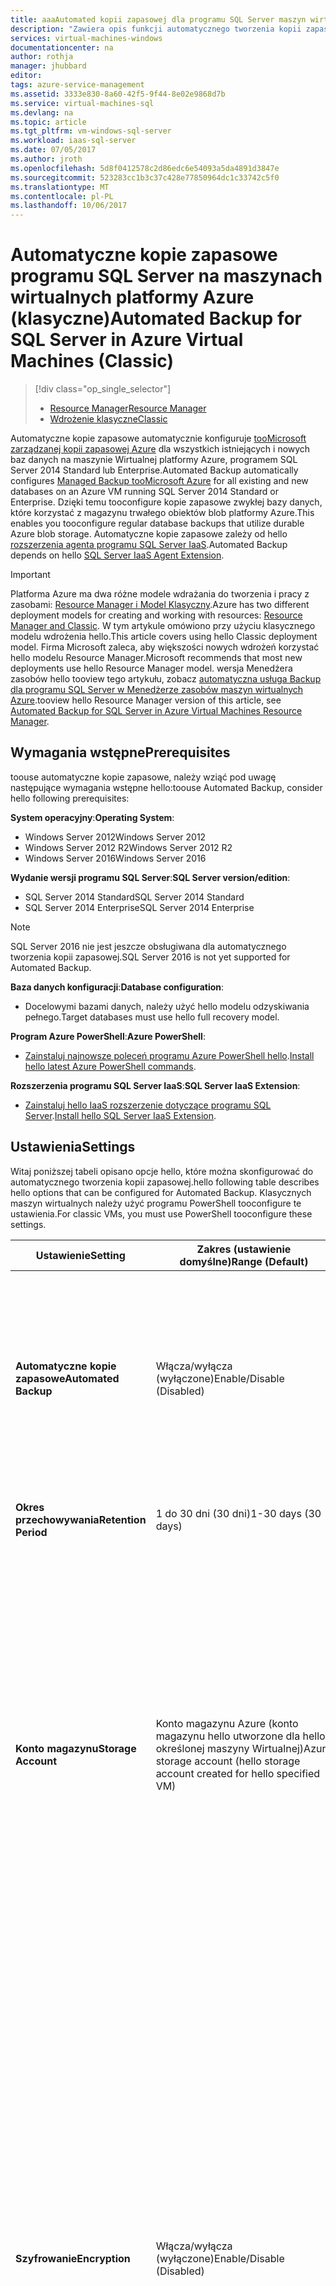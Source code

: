 ```yaml
---
title: aaaAutomated kopii zapasowej dla programu SQL Server maszyn wirtualnych (klasyczne) | Dokumentacja firmy Microsoft
description: "Zawiera opis funkcji automatycznego tworzenia kopii zapasowej hello na serwerze SQL działa w maszynach wirtualnych platformy Azure za pomocą Menedżera zasobów. "
services: virtual-machines-windows
documentationcenter: na
author: rothja
manager: jhubbard
editor: 
tags: azure-service-management
ms.assetid: 3333e830-8a60-42f5-9f44-8e02e9868d7b
ms.service: virtual-machines-sql
ms.devlang: na
ms.topic: article
ms.tgt_pltfrm: vm-windows-sql-server
ms.workload: iaas-sql-server
ms.date: 07/05/2017
ms.author: jroth
ms.openlocfilehash: 5d8f0412578c2d86edc6e54093a5da4891d3847e
ms.sourcegitcommit: 523283cc1b3c37c428e77850964dc1c33742c5f0
ms.translationtype: MT
ms.contentlocale: pl-PL
ms.lasthandoff: 10/06/2017
---
```

# <a name="automated-backup-for-sql-server-in-azure-virtual-machines-classic"></a><span data-ttu-id="c6cff-103">Automatyczne kopie zapasowe programu SQL Server na maszynach wirtualnych platformy Azure (klasyczne)</span><span class="sxs-lookup"><span data-stu-id="c6cff-103">Automated Backup for SQL Server in Azure Virtual Machines (Classic)</span></span>
> [!div class="op_single_selector"]
> * [<span data-ttu-id="c6cff-104">Resource Manager</span><span class="sxs-lookup"><span data-stu-id="c6cff-104">Resource Manager</span></span>](../sql/virtual-machines-windows-sql-automated-backup.md)
> * [<span data-ttu-id="c6cff-105">Wdrożenie klasyczne</span><span class="sxs-lookup"><span data-stu-id="c6cff-105">Classic</span></span>](../classic/sql-automated-backup.md)
> 
> 

<span data-ttu-id="c6cff-106">Automatyczne kopie zapasowe automatycznie konfiguruje [tooMicrosoft zarządzanej kopii zapasowej Azure](https://msdn.microsoft.com/library/dn449496.aspx) dla wszystkich istniejących i nowych baz danych na maszynie Wirtualnej platformy Azure, programem SQL Server 2014 Standard lub Enterprise.</span><span class="sxs-lookup"><span data-stu-id="c6cff-106">Automated Backup automatically configures [Managed Backup tooMicrosoft Azure](https://msdn.microsoft.com/library/dn449496.aspx) for all existing and new databases on an Azure VM running SQL Server 2014 Standard or Enterprise.</span></span> <span data-ttu-id="c6cff-107">Dzięki temu tooconfigure kopie zapasowe zwykłej bazy danych, które korzystać z magazynu trwałego obiektów blob platformy Azure.</span><span class="sxs-lookup"><span data-stu-id="c6cff-107">This enables you tooconfigure regular database backups that utilize durable Azure blob storage.</span></span> <span data-ttu-id="c6cff-108">Automatyczne kopie zapasowe zależy od hello [rozszerzenia agenta programu SQL Server IaaS](../classic/sql-server-agent-extension.md?toc=%2fazure%2fvirtual-machines%2fwindows%2fclassic%2ftoc.json).</span><span class="sxs-lookup"><span data-stu-id="c6cff-108">Automated Backup depends on hello [SQL Server IaaS Agent Extension](../classic/sql-server-agent-extension.md?toc=%2fazure%2fvirtual-machines%2fwindows%2fclassic%2ftoc.json).</span></span>

> [!IMPORTANT] 
> <span data-ttu-id="c6cff-109">Platforma Azure ma dwa różne modele wdrażania do tworzenia i pracy z zasobami: [Resource Manager i Model Klasyczny](../../../azure-resource-manager/resource-manager-deployment-model.md).</span><span class="sxs-lookup"><span data-stu-id="c6cff-109">Azure has two different deployment models for creating and working with resources: [Resource Manager and Classic](../../../azure-resource-manager/resource-manager-deployment-model.md).</span></span> <span data-ttu-id="c6cff-110">W tym artykule omówiono przy użyciu klasycznego modelu wdrożenia hello.</span><span class="sxs-lookup"><span data-stu-id="c6cff-110">This article covers using hello Classic deployment model.</span></span> <span data-ttu-id="c6cff-111">Firma Microsoft zaleca, aby większości nowych wdrożeń korzystać hello modelu Resource Manager.</span><span class="sxs-lookup"><span data-stu-id="c6cff-111">Microsoft recommends that most new deployments use hello Resource Manager model.</span></span> <span data-ttu-id="c6cff-112">wersja Menedżera zasobów hello tooview tego artykułu, zobacz [automatyczna usługa Backup dla programu SQL Server w Menedżerze zasobów maszyn wirtualnych Azure](../sql/virtual-machines-windows-sql-automated-backup.md).</span><span class="sxs-lookup"><span data-stu-id="c6cff-112">tooview hello Resource Manager version of this article, see [Automated Backup for SQL Server in Azure Virtual Machines Resource Manager](../sql/virtual-machines-windows-sql-automated-backup.md).</span></span>

## <a name="prerequisites"></a><span data-ttu-id="c6cff-113">Wymagania wstępne</span><span class="sxs-lookup"><span data-stu-id="c6cff-113">Prerequisites</span></span>
<span data-ttu-id="c6cff-114">toouse automatyczne kopie zapasowe, należy wziąć pod uwagę następujące wymagania wstępne hello:</span><span class="sxs-lookup"><span data-stu-id="c6cff-114">toouse Automated Backup, consider hello following prerequisites:</span></span>

<span data-ttu-id="c6cff-115">**System operacyjny**:</span><span class="sxs-lookup"><span data-stu-id="c6cff-115">**Operating System**:</span></span>

* <span data-ttu-id="c6cff-116">Windows Server 2012</span><span class="sxs-lookup"><span data-stu-id="c6cff-116">Windows Server 2012</span></span>
* <span data-ttu-id="c6cff-117">Windows Server 2012 R2</span><span class="sxs-lookup"><span data-stu-id="c6cff-117">Windows Server 2012 R2</span></span>
* <span data-ttu-id="c6cff-118">Windows Server 2016</span><span class="sxs-lookup"><span data-stu-id="c6cff-118">Windows Server 2016</span></span>

<span data-ttu-id="c6cff-119">**Wydanie wersji programu SQL Server**:</span><span class="sxs-lookup"><span data-stu-id="c6cff-119">**SQL Server version/edition**:</span></span>

* <span data-ttu-id="c6cff-120">SQL Server 2014 Standard</span><span class="sxs-lookup"><span data-stu-id="c6cff-120">SQL Server 2014 Standard</span></span>
* <span data-ttu-id="c6cff-121">SQL Server 2014 Enterprise</span><span class="sxs-lookup"><span data-stu-id="c6cff-121">SQL Server 2014 Enterprise</span></span>

> [!NOTE]
> <span data-ttu-id="c6cff-122">SQL Server 2016 nie jest jeszcze obsługiwana dla automatycznego tworzenia kopii zapasowej.</span><span class="sxs-lookup"><span data-stu-id="c6cff-122">SQL Server 2016 is not yet supported for Automated Backup.</span></span>
> 
> 

<span data-ttu-id="c6cff-123">**Baza danych konfiguracji**:</span><span class="sxs-lookup"><span data-stu-id="c6cff-123">**Database configuration**:</span></span>

* <span data-ttu-id="c6cff-124">Docelowymi bazami danych, należy użyć hello modelu odzyskiwania pełnego.</span><span class="sxs-lookup"><span data-stu-id="c6cff-124">Target databases must use hello full recovery model.</span></span>

<span data-ttu-id="c6cff-125">**Program Azure PowerShell**:</span><span class="sxs-lookup"><span data-stu-id="c6cff-125">**Azure PowerShell**:</span></span>

* <span data-ttu-id="c6cff-126">[Zainstaluj najnowsze poleceń programu Azure PowerShell hello](/powershell/azure/overview).</span><span class="sxs-lookup"><span data-stu-id="c6cff-126">[Install hello latest Azure PowerShell commands](/powershell/azure/overview).</span></span>

<span data-ttu-id="c6cff-127">**Rozszerzenia programu SQL Server IaaS**:</span><span class="sxs-lookup"><span data-stu-id="c6cff-127">**SQL Server IaaS Extension**:</span></span>

* <span data-ttu-id="c6cff-128">[Zainstaluj hello IaaS rozszerzenie dotyczące programu SQL Server](../classic/sql-server-agent-extension.md).</span><span class="sxs-lookup"><span data-stu-id="c6cff-128">[Install hello SQL Server IaaS Extension](../classic/sql-server-agent-extension.md).</span></span>

## <a name="settings"></a><span data-ttu-id="c6cff-129">Ustawienia</span><span class="sxs-lookup"><span data-stu-id="c6cff-129">Settings</span></span>
<span data-ttu-id="c6cff-130">Witaj poniższej tabeli opisano opcje hello, które można skonfigurować do automatycznego tworzenia kopii zapasowej.</span><span class="sxs-lookup"><span data-stu-id="c6cff-130">hello following table describes hello options that can be configured for Automated Backup.</span></span> <span data-ttu-id="c6cff-131">Klasycznych maszyn wirtualnych należy użyć programu PowerShell tooconfigure te ustawienia.</span><span class="sxs-lookup"><span data-stu-id="c6cff-131">For classic VMs, you must use PowerShell tooconfigure these settings.</span></span>

| <span data-ttu-id="c6cff-132">Ustawienie</span><span class="sxs-lookup"><span data-stu-id="c6cff-132">Setting</span></span> | <span data-ttu-id="c6cff-133">Zakres (ustawienie domyślne)</span><span class="sxs-lookup"><span data-stu-id="c6cff-133">Range (Default)</span></span> | <span data-ttu-id="c6cff-134">Opis</span><span class="sxs-lookup"><span data-stu-id="c6cff-134">Description</span></span> |
| --- | --- | --- |
| <span data-ttu-id="c6cff-135">**Automatyczne kopie zapasowe**</span><span class="sxs-lookup"><span data-stu-id="c6cff-135">**Automated Backup**</span></span> |<span data-ttu-id="c6cff-136">Włącza/wyłącza (wyłączone)</span><span class="sxs-lookup"><span data-stu-id="c6cff-136">Enable/Disable (Disabled)</span></span> |<span data-ttu-id="c6cff-137">Włącza lub wyłącza funkcję automatycznego tworzenia kopii zapasowej dla maszyny Wirtualnej platformy Azure, programem SQL Server 2014 Standard lub Enterprise.</span><span class="sxs-lookup"><span data-stu-id="c6cff-137">Enables or disables Automated Backup for an Azure VM running SQL Server 2014 Standard or Enterprise.</span></span> |
| <span data-ttu-id="c6cff-138">**Okres przechowywania**</span><span class="sxs-lookup"><span data-stu-id="c6cff-138">**Retention Period**</span></span> |<span data-ttu-id="c6cff-139">1 do 30 dni (30 dni)</span><span class="sxs-lookup"><span data-stu-id="c6cff-139">1-30 days (30 days)</span></span> |<span data-ttu-id="c6cff-140">Witaj liczbę dni tooretain kopii zapasowej.</span><span class="sxs-lookup"><span data-stu-id="c6cff-140">hello number of days tooretain a backup.</span></span> |
| <span data-ttu-id="c6cff-141">**Konto magazynu**</span><span class="sxs-lookup"><span data-stu-id="c6cff-141">**Storage Account**</span></span> |<span data-ttu-id="c6cff-142">Konto magazynu Azure (konto magazynu hello utworzone dla hello określonej maszyny Wirtualnej)</span><span class="sxs-lookup"><span data-stu-id="c6cff-142">Azure storage account (hello storage account created for hello specified VM)</span></span> |<span data-ttu-id="c6cff-143">Toouse konto magazynu Azure do przechowywania plików automatycznego tworzenia kopii zapasowej w magazynie obiektów blob.</span><span class="sxs-lookup"><span data-stu-id="c6cff-143">An Azure storage account toouse for storing Automated Backup files in blob storage.</span></span> <span data-ttu-id="c6cff-144">Kontener jest tworzony w tej lokalizacji toostore wszystkie pliki kopii zapasowej.</span><span class="sxs-lookup"><span data-stu-id="c6cff-144">A container is created at this location toostore all backup files.</span></span> <span data-ttu-id="c6cff-145">Plik kopii zapasowej Hello konwencji nazewnictwa obejmuje hello daty, godziny i nazwy komputera.</span><span class="sxs-lookup"><span data-stu-id="c6cff-145">hello backup file naming convention includes hello date, time, and machine name.</span></span> |
| <span data-ttu-id="c6cff-146">**Szyfrowanie**</span><span class="sxs-lookup"><span data-stu-id="c6cff-146">**Encryption**</span></span> |<span data-ttu-id="c6cff-147">Włącza/wyłącza (wyłączone)</span><span class="sxs-lookup"><span data-stu-id="c6cff-147">Enable/Disable (Disabled)</span></span> |<span data-ttu-id="c6cff-148">Włącza lub wyłącza funkcję szyfrowania.</span><span class="sxs-lookup"><span data-stu-id="c6cff-148">Enables or disables encryption.</span></span> <span data-ttu-id="c6cff-149">Po włączeniu szyfrowania hello certyfikaty używane toorestore hello tworzenia kopii zapasowej znajdują się w hello określono konto magazynu w hello hello tego samego kontenera automaticbackup przy użyciu tej samej konwencji nazewnictwa.</span><span class="sxs-lookup"><span data-stu-id="c6cff-149">When encryption is enabled, hello certificates used toorestore hello backup are located in hello specified storage account in hello same automaticbackup container using hello same naming convention.</span></span> <span data-ttu-id="c6cff-150">Zmiana hasła hello nowego certyfikatu jest generowana za pomocą tego hasła, ale hello stary certyfikat pozostaje toorestore poprzednich kopii zapasowych.</span><span class="sxs-lookup"><span data-stu-id="c6cff-150">If hello password changes, a new certificate is generated with that password, but hello old certificate remains toorestore prior backups.</span></span> |
| <span data-ttu-id="c6cff-151">**Hasło**</span><span class="sxs-lookup"><span data-stu-id="c6cff-151">**Password**</span></span> |<span data-ttu-id="c6cff-152">Tekst hasła, (Brak)</span><span class="sxs-lookup"><span data-stu-id="c6cff-152">Password text (None)</span></span> |<span data-ttu-id="c6cff-153">Hasło dla kluczy szyfrowania.</span><span class="sxs-lookup"><span data-stu-id="c6cff-153">A password for encryption keys.</span></span> <span data-ttu-id="c6cff-154">Jest to tylko wymagane, jeśli jest włączone szyfrowanie.</span><span class="sxs-lookup"><span data-stu-id="c6cff-154">This is only required if encryption is enabled.</span></span> <span data-ttu-id="c6cff-155">W kolejności toorestore zaszyfrowanej kopii zapasowej, trzeba hello prawidłowe hasło i powiązane certyfikatu, który został użyty w czasie hello hello tworzenia kopii zapasowej.</span><span class="sxs-lookup"><span data-stu-id="c6cff-155">In order toorestore an encrypted backup, you must have hello correct password and related certificate that was used at hello time hello backup was taken.</span></span> | <span data-ttu-id="c6cff-156">**Kopia zapasowa systemowych baz danych**</span><span class="sxs-lookup"><span data-stu-id="c6cff-156">**Backup system databases**</span></span> | <span data-ttu-id="c6cff-157">Włącza/wyłącza (wyłączone)</span><span class="sxs-lookup"><span data-stu-id="c6cff-157">Enable/Disable (Disabled)</span></span> | <span data-ttu-id="c6cff-158">Korzystać z pełnej kopii zapasowych Master, Model i MSDB</span><span class="sxs-lookup"><span data-stu-id="c6cff-158">Take full backups of Master, Model, and MSDB</span></span> |
| <span data-ttu-id="c6cff-159">**Skonfiguruj harmonogram tworzenia kopii zapasowych**</span><span class="sxs-lookup"><span data-stu-id="c6cff-159">**Configure backup schedule**</span></span> | <span data-ttu-id="c6cff-160">Ręczne/automatycznego (automatycznego)</span><span class="sxs-lookup"><span data-stu-id="c6cff-160">Manual/Automated (Automated)</span></span> | <span data-ttu-id="c6cff-161">Wybierz **automatycznego** tooautomatically wykonać pełne i kopii zapasowych w oparciu o wzrost dziennika dziennika.</span><span class="sxs-lookup"><span data-stu-id="c6cff-161">Select **Automated** tooautomatically take full and log backups based on log growth.</span></span> <span data-ttu-id="c6cff-162">Wybierz **ręcznego** toospecify hello harmonogram dla pełnej i kopii zapasowych dziennika.</span><span class="sxs-lookup"><span data-stu-id="c6cff-162">Select **Manual** toospecify hello schedule for full and log backups.</span></span> |

## <a name="configuration-with-powershell"></a><span data-ttu-id="c6cff-163">Konfiguracja przy użyciu programu PowerShell</span><span class="sxs-lookup"><span data-stu-id="c6cff-163">Configuration with PowerShell</span></span>
<span data-ttu-id="c6cff-164">W hello poniższy przykład programu PowerShell automatycznego tworzenia kopii zapasowej jest skonfigurowany dla istniejącej maszyny Wirtualnej 2014 r. dla serwera SQL.</span><span class="sxs-lookup"><span data-stu-id="c6cff-164">In hello following PowerShell example, Automated Backup is configured for an existing SQL Server 2014 VM.</span></span> <span data-ttu-id="c6cff-165">Witaj **AzureVMSqlServerAutoBackupConfig nowy** polecenie konfiguruje hello automatyczna usługa Backup ustawienia toostore tworzenia kopii zapasowych na koncie magazynu Azure hello określonej przez zmienną hello $storageaccount.</span><span class="sxs-lookup"><span data-stu-id="c6cff-165">hello **New-AzureVMSqlServerAutoBackupConfig** command configures hello Automated Backup settings toostore backups in hello Azure storage account specified by hello $storageaccount variable.</span></span> <span data-ttu-id="c6cff-166">Te kopie zapasowe będą przechowywane w ciągu 10 dni.</span><span class="sxs-lookup"><span data-stu-id="c6cff-166">These backups will be retained for 10 days.</span></span> <span data-ttu-id="c6cff-167">Witaj **AzureVMSqlServerExtension zestaw** polecenia hello aktualizacji określonej maszyny Wirtualnej platformy Azure przy użyciu tych ustawień.</span><span class="sxs-lookup"><span data-stu-id="c6cff-167">hello **Set-AzureVMSqlServerExtension** command updates hello specified Azure VM with these settings.</span></span>

    $storageaccount = "<storageaccountname>"
    $storageaccountkey = (Get-AzureStorageKey -StorageAccountName $storageaccount).Primary
    $storagecontext = New-AzureStorageContext -StorageAccountName $storageaccount -StorageAccountKey $storageaccountkey
    $autobackupconfig = New-AzureVMSqlServerAutoBackupConfig -StorageContext $storagecontext -Enable -RetentionPeriod 10

    Get-AzureVM -ServiceName <vmservicename> -Name <vmname> | Set-AzureVMSqlServerExtension -AutoBackupSettings $autobackupconfig | Update-AzureVM

<span data-ttu-id="c6cff-168">Go może potrwać kilka minut tooinstall i skonfiguruj hello Agent środowiska IaaS programu SQL Server.</span><span class="sxs-lookup"><span data-stu-id="c6cff-168">It could take several minutes tooinstall and configure hello SQL Server IaaS Agent.</span></span>

<span data-ttu-id="c6cff-169">szyfrowanie tooenable zmodyfikować hello poprzedniej toopass hello EnableEncryption skryptu wraz z hasłem (bezpieczny ciąg) dla parametru CertificatePassword hello.</span><span class="sxs-lookup"><span data-stu-id="c6cff-169">tooenable encryption, modify hello previous script toopass hello EnableEncryption parameter along with a password (secure string) for hello CertificatePassword parameter.</span></span> <span data-ttu-id="c6cff-170">Witaj poniższy skrypt umożliwia hello ustawienia automatycznego tworzenia kopii zapasowej w poprzednim przykładzie hello i dodaje szyfrowania.</span><span class="sxs-lookup"><span data-stu-id="c6cff-170">hello following script enables hello Automated Backup settings in hello previous example and adds encryption.</span></span>

    $storageaccount = "<storageaccountname>"
    $storageaccountkey = (Get-AzureStorageKey -StorageAccountName $storageaccount).Primary
    $storagecontext = New-AzureStorageContext -StorageAccountName $storageaccount -StorageAccountKey $storageaccountkey
    $password = "P@ssw0rd"
    $encryptionpassword = $password | ConvertTo-SecureString -AsPlainText -Force  
    $autobackupconfig = New-AzureVMSqlServerAutoBackupConfig -StorageContext $storagecontext -Enable -RetentionPeriod 10 -EnableEncryption -CertificatePassword $encryptionpassword

    Get-AzureVM -ServiceName <vmservicename> -Name <vmname> | Set-AzureVMSqlServerExtension -AutoBackupSettings $autobackupconfig | Update-AzureVM

<span data-ttu-id="c6cff-171">Automatyczne kopie zapasowe toodisable wykonywania hello sam skrypt bez hello **— włączyć** toohello parametru **AzureVMSqlServerAutoBackupConfig nowy**.</span><span class="sxs-lookup"><span data-stu-id="c6cff-171">toodisable automatic backup, run hello same script without hello **-Enable** parameter toohello **New-AzureVMSqlServerAutoBackupConfig**.</span></span> <span data-ttu-id="c6cff-172">Podobnie jak w przypadku instalacji, może upłynąć kilka minut toodisable automatyczne kopie zapasowe.</span><span class="sxs-lookup"><span data-stu-id="c6cff-172">As with installation, it can take several minutes toodisable Automated Backup.</span></span>

> [!NOTE]
> <span data-ttu-id="c6cff-173">Wyłączanie i odinstalowywania programu SQL Server IaaS Agent hello nie powoduje usunięcia hello wcześniej skonfigurowane ustawienia zarządzanej kopii zapasowej.</span><span class="sxs-lookup"><span data-stu-id="c6cff-173">Disabling and uninstalling hello SQL Server IaaS Agent does not remove hello previously configured Managed Backup settings.</span></span> <span data-ttu-id="c6cff-174">Automatyczna usługa Backup należy wyłączyć przed wyłączeniem lub odinstalowanie hello Agent środowiska IaaS programu SQL Server.</span><span class="sxs-lookup"><span data-stu-id="c6cff-174">You should disable Automated Backup before disabling or uninstalling hello SQL Server IaaS Agent.</span></span>
> 
> 

## <a name="next-steps"></a><span data-ttu-id="c6cff-175">Następne kroki</span><span class="sxs-lookup"><span data-stu-id="c6cff-175">Next steps</span></span>
<span data-ttu-id="c6cff-176">Automatyczne kopie zapasowe konfiguruje zarządzanej kopii zapasowej na maszynach wirtualnych platformy Azure.</span><span class="sxs-lookup"><span data-stu-id="c6cff-176">Automated Backup configures Managed Backup on Azure VMs.</span></span> <span data-ttu-id="c6cff-177">Dlatego ważne jest zbyt[hello dokumentacji zarządzanej kopii zapasowej](https://msdn.microsoft.com/library/dn449496.aspx) toounderstand hello zachowanie i skutki.</span><span class="sxs-lookup"><span data-stu-id="c6cff-177">So it is important too[review hello documentation for Managed Backup](https://msdn.microsoft.com/library/dn449496.aspx) toounderstand hello behavior and implications.</span></span>

<span data-ttu-id="c6cff-178">Można znaleźć dodatkowe kopii zapasowej i przywracanie wskazówki dotyczące programu SQL Server na maszynach wirtualnych Azure w hello kolejny temat: [kopii zapasowej i przywracania dla programu SQL Server w usłudze Azure Virtual Machines](../sql/virtual-machines-windows-sql-backup-recovery.md?toc=%2fazure%2fvirtual-machines%2fwindows%2fsqlclassic%2ftoc.json).</span><span class="sxs-lookup"><span data-stu-id="c6cff-178">You can find additional backup and restore guidance for SQL Server on Azure VMs in hello following topic: [Backup and Restore for SQL Server in Azure Virtual Machines](../sql/virtual-machines-windows-sql-backup-recovery.md?toc=%2fazure%2fvirtual-machines%2fwindows%2fsqlclassic%2ftoc.json).</span></span>

<span data-ttu-id="c6cff-179">Informacje o innych zadaniach automatyzacji dostępny, zobacz [rozszerzenia agenta programu SQL Server IaaS](../classic/sql-server-agent-extension.md).</span><span class="sxs-lookup"><span data-stu-id="c6cff-179">For information about other available automation tasks, see [SQL Server IaaS Agent Extension](../classic/sql-server-agent-extension.md).</span></span>

<span data-ttu-id="c6cff-180">Aby uzyskać więcej informacji na temat uruchamiania programu SQL Server na maszynach wirtualnych Azure, zobacz [programu SQL Server na maszynach wirtualnych platformy Azure — omówienie](../sql/virtual-machines-windows-sql-server-iaas-overview.md).</span><span class="sxs-lookup"><span data-stu-id="c6cff-180">For more information about running SQL Server on Azure VMs, see [SQL Server on Azure Virtual Machines overview](../sql/virtual-machines-windows-sql-server-iaas-overview.md).</span></span>

